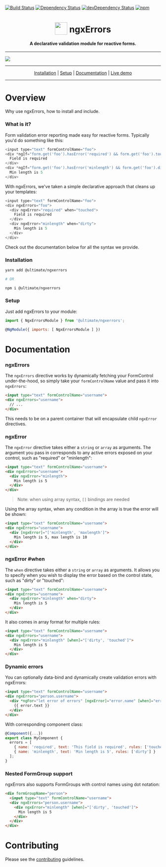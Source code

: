 [![Build Status][circle-badge]][circle-badge-url]
[![Dependency Status][david-badge]][david-badge-url]
[![devDependency Status][david-dev-badge]][david-dev-badge-url]
[![npm][npm-badge]][npm-badge-url]

<h1 align="center">
<img width="40" valign="bottom" src="https://angular.io/resources/images/logos/angular/angular.svg">
ngxErrors
</h1>
<h4 align="center">A declarative validation module for reactive forms.</h4>

---

<a href="https://ultimateangular.com" target="_blank"><img src="https://ultimateangular.com/assets/img/banner.jpg"></a>

---

<div align="center" markdown="1">
<a href="#installation">Installation</a> |
<a href="#setup">Setup</a> |
<a href="#documentation">Documentation</a> |
<a href="http://plnkr.co/edit/JS0jSnelnLY9IbzFySfl">Live demo</a>
</div>

---

# Overview

Why use ngxErrors, how to install and include.

### What is it?

Form validation error reporting made easy for reactive forms. Typically you'd do something like this:

```js
<input type="text" formControlName="foo">
<div *ngIf="form.get('foo').hasError('required') && form.get('foo').touched">
  Field is required
</div>
<div *ngIf="form.get('foo').hasError('minlength') && form.get('foo').dirty">
  Min length is 5
</div>
```

With ngxErrors, we've taken a simple declarative approach that cleans up your templates:

```js
<input type="text" formControlName="foo">
<div ngxErrors="foo">
  <div ngxError="required" when="touched">
    Field is required
  </div>
  <div ngxError="minlength" when="dirty">
    Min length is 5
  </div>
</div>
```

Check out the documentation below for all the syntax we provide.

### Installation

```bash
yarn add @ultimate/ngxerrors

# OR

npm i @ultimate/ngxerrors
```

### Setup

Just add ngxErrors to your module:

```js
import { NgxErrorsModule } from '@ultimate/ngxerrors';

@NgModule({ imports: [ NgxErrorsModule ] })
```

# Documentation

### ngxErrors

The `ngxErrors` directive works by dynamically fetching your FormControl under-the-hood, so simply take your `formControlName` value and pass it into `ngxErrors`:

```html
<input type="text" formControlName="username">
<div ngxErrors="username">
  // ...
</div>
```

This needs to be on a parent container that will encapsulate child `ngxError` directives.

### ngxError

The `ngxError` directive takes either a `string` or `array` as arguments. The argument you pass in corresponds to any active errors exposed on your control, such as "required" or "minlength":

```html
<input type="text" formControlName="username">
<div ngxErrors="username">
  <div ngxError="minlength">
    Min length is 5
  </div>
</div>
```

> Note: when using array syntax, `[]` bindings are needed

Using the array syntax, when any condition in the array is true the error will be shown:

```html
<input type="text" formControlName="username">
<div ngxErrors="username">
  <div [ngxError]="['minlength', 'maxlength']">
    Min length is 5, max length is 10
  </div>
</div>
```

### ngxError #when

The `when` directive takes either a `string` or `array` as arguments. It allows you to specify when you wish to display the error based on the control state, such as "dirty" or "touched":

```html
<input type="text" formControlName="username">
<div ngxErrors="username">
  <div ngxError="minlength" when="dirty">
    Min length is 5
  </div>
</div>
```

It also comes in array format for multiple rules:

```html
<input type="text" formControlName="username">
<div ngxErrors="username">
  <div ngxError="minlength" [when]="['dirty', 'touched']">
    Min length is 5
  </div>
</div>
```

### Dynamic errors

You can optionally data-bind and dynamically create validation errors with ngxErrors:

```html
<input type="text" formControlName="username">
<div ngxErrors="person.username">
  <div *ngFor="let error of errors" [ngxError]="error.name" [when]="error.rules">
    {{ error.text }}
  </div>
</div>
```

With corresponding component class:

```js
@Component({...})
export class MyComponent {
  errors = [
    { name: 'required', text: 'This field is required', rules: ['touched', 'dirty'] },
    { name: 'minlength', text: 'Min length is 5', rules: ['dirty'] }
  ];
}
```

### Nested FormGroup support

ngxErrors also supports FormGroups with control names using dot notation:

```html
<div formGroupName="person">
  <input type="text" formControlName="username">
  <div ngxErrors="person.username">
    <div ngxError="minlength" [when]="['dirty', 'touched']">
      Min length is 5
    </div>
  </div>
</div>
```

[circle-badge]: https://circleci.com/gh/UltimateAngular/ngxerrors.svg?style=shield
[circle-badge-url]: https://circleci.com/gh/UltimateAngular/ngxerrors
[david-badge]: https://david-dm.org/UltimateAngular/ngxerrors.svg
[david-badge-url]: https://david-dm.org/UltimateAngular/ngxerrors
[david-dev-badge]: https://david-dm.org/UltimateAngular/ngxerrors/dev-status.svg
[david-dev-badge-url]: https://david-dm.org/UltimateAngular/ngxerrors?type=dev
[npm-badge]: https://img.shields.io/npm/v/@ultimate/ngxerrors.svg
[npm-badge-url]: https://www.npmjs.com/package/@ultimate/ngxerrors

# Contributing

Please see the [contributing](CONTRIBUTING.md) guidelines.
